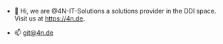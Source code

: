 - 👋 Hi, we are @4N-IT-Solutions a solutions provider in the DDI space. Visit us at https://4n.de.

- 📫 git@4n.de

<!---
4N-IT-Solutions/4N-IT-Solutions is a ✨ special ✨ repository because its `README.md` (this file) appears on your GitHub profile.
You can click the Preview link to take a look at your changes.
--->
